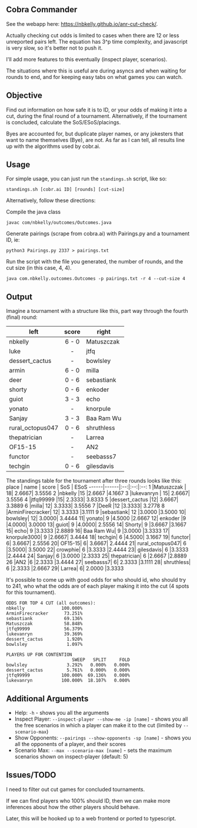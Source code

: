## Cobra Commander

See the webapp here: https://nbkelly.github.io/anr-cut-check/.

Actually checking cut odds is limited to cases when there are 12 or less unreported pairs left. The equation has 3^p time complexity, and javascript is very slow, so it's better not to push it.

I'll add more features to this eventually (inspect player, scenarios).

The situations where this is useful are during asyncs and when waiting for rounds to end, and for keeping easy tabs on what games you can watch.

## Objective
Find out information on how safe it is to ID, or your odds of making it into a cut, during the final round of a tournament. Alternatively, if the tournament is concluded, calculate the SoS/ESoS/placings.

Byes are accounted for, but duplicate player names, or any jokesters that want to name themselves (Bye), are not. As far as I can tell, all results line up with the algorithms used by cobr.ai.

## Usage

For simple usage, you can just run the `standings.sh` script, like so:

```
standings.sh [cobr.ai ID] [rounds] [cut-size]
```

Alternatively, follow these directions:

Compile the java class
```
javac com/nbkelly/outcomes/Outcomes.java
```

Generate pairings (scrape from cobra.ai) with Pairings.py and a tournament ID, ie:
```
python3 Pairings.py 2337 > pairings.txt
```

Run the script with the file you generated, the number of rounds, and the cut size (in this case, 4, 4).
```
java com.nbkelly.outcomes.Outcomes -p pairings.txt -r 4 --cut-size 4
```

## Output

Imagine a tournament with a structure like this, part way through the fourth (final) round:

left | score | right
-----| :---: |-
nbkelly         | 6 - 0 | Matuszczak 
luke            |   -   | jtfq
dessert_cactus  |   -   | bowlsley
armin           | 6 - 0 | milla
deer            | 0 - 6 | sebastiank
shorty          | 0 - 6 | enkoder
guiot           | 3 - 3 | echo
yonato          |   -   | knorpule
Sanjay          | 3 - 3 | Baa Ram Wu
rural_octopus047| 0 - 6 | shruthless
thepatrician    |   -   | Larrea
OF15-15         |   -   | AN2
functor         |   -   | seebasss7
techgin         | 0 - 6 | gilesdavis

The standings table for the tournament after three rounds looks like this:
place | name | score | SoS | ESoS
------|------|:--:|:--:|:--:
1	|Matuszczak |	18|	2.6667|	3.5556
2	|nbkelly	  |15	|2.6667	|4.1667
3	|lukevanryn |	15|	2.6667|	3.5556
4	|jtfq99999	|15|	2.3333|	3.8333
5	|dessert_cactus	|12|	3.6667|	3.3889
6	|milla|	12|	3.3333|	3.5556
7	|DeeR |12	|3.3333|	3.2778
8	|ArminFirecracker|	12|	3.3333	|3.1111
9	|sebastiank|	12	|3.0000	|3.5000
10|	bowlsley|	12|	3.0000|	3.4444
11|	yonato|	9	|4.5000	|2.6667
12|	enkoder	|9	|4.0000|	3.0000
13|	guiot|	9	|4.0000|	2.5556
14|	Shorty|	9	|3.6667	|3.1667
15|	echo|	9	|3.3333	|2.8889
16|	Baa Ram Wu|	9	|3.0000	|3.3333
17|	knorpule3000|	9	|2.6667|	3.4444
18|	techgin|	6	|4.5000|	3.1667
19|	functor|	6|	3.6667|	2.5556
20|	OF15-15|	6|	3.6667|	2.4444
21|	rural_octopus047|	6	|3.5000|	3.5000
22|	crowphie|	6	|3.3333	|2.4444
23|	gilesdavis|	6	|3.3333	|2.4444
24|	Sanjay|	6	|3.0000	|2.3333
25|	thepatrician|	6	|2.6667	|2.8889
26	|AN2	|6	|2.3333	|3.4444
27|	seebasss7|	6|	2.3333	|3.1111
28|	shruthless|	6	|2.3333	|2.6667
29|	Larrea|	6|	2.0000	|3.3333

It's possible to come up with good odds for who should id, who should try to 241, who what the odds are of each player making it into the cut (4 spots for this tournament).

```
ODDS FOR TOP 4 CUT (all outcomes):
nbkelly              100.000%
ArminFirecracker      73.251%
sebastiank            69.136%
Matuszczak            58.848%
jtfq99999             56.379%
lukevanryn            39.369%
dessert_cactus         1.920%
bowlsley               1.097%

PLAYERS UP FOR CONTENTION
                         SWEEP   SPLIT     FOLD
bowlsley               3.292%   0.000%   0.000%
dessert_cactus         5.761%   0.000%   0.000%
jtfq99999            100.000%  69.136%   0.000%
lukevanryn           100.000%  18.107%   0.000%
```

## Additional Arguments

* Help: `-h` - shows you all the arguments
* Inspect Player: `--inspect-player --show-me -ip [name]` - shows you all the free scenarios in which a player can make it to the cut (limited by `--scenario-max`)
* Show Opponents: `--pairings --show-opponents -sp [name]` - shows you all the opponents of a player, and their scores
* Scenario Max: `--max --scenario-max [name]` - sets the maximum scenarios shown on inspect-player (default: 5)

## Issues/TODO
I need to filter out cut games for concluded tournaments.

If we can find players who 100% should ID, then we can make more inferences about how the other players should behave.

Later, this will be hooked up to a web frontend or ported to typescript.
